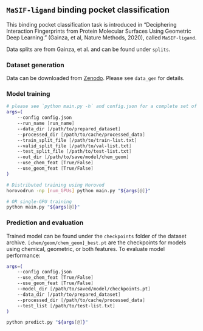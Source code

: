 ## `MaSIF-ligand` binding pocket classification

This binding pocket classification task is introduced in “Deciphering Interaction Fingerprints from Protein Molecular Surfaces Using Geometric Deep Learning.” (Gainza, et al, Nature Methods, 2020), called `MaSIF-ligand`.

Data splits are from Gainza, et al. and can be found under `splits`.

### Dataset generation
Data can be downloaded from [Zenodo](https://zenodo.org/record/7686423).
Please see `data_gen` for details. 


### Model training
```bash
# please see `python main.py -h` and config.json for a complete set of options
args=(
    --config config.json
    --run_name [run_name]
    --data_dir [/path/to/prepared_dataset]
    --processed_dir [/path/to/cache/processed_data]
    --train_split_file [/path/to/train-list.txt]
    --valid_split_file [/path/to/val-list.txt]
    --test_split_file [/path/to/test-list.txt]
    --out_dir [/path/to/save/model/chem_geom]
    --use_chem_feat [True/False]
    --use_geom_feat [True/False]
)

# Distributed training using Horovod
horovodrun -np [num_GPUs] python main.py "${args[@]}"

# OR single-GPU training
python main.py "${args[@]}"
```

### Prediction and evaluation
   Trained model can be found under the `checkpoints` folder of the dataset archive. 
   `[chem/geom/chem_geom]_best.pt` are the checkpoints for models using chemical, geometric, or both features. To evaluate model performance:
```bash
args=(
    --config config.json
    --use_chem_feat [True/False]
    --use_geom_feat [True/False]
    --model_dir [/path/to/saved/model/checkpoints.pt]
    --data_dir [/path/to/prepared_dataset]
    --processed_dir [/path/to/cache/processed_data]
    --test_list [/path/to/test-list.txt]
)

python predict.py "${args[@]}"
```